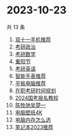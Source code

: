 # 2023-10-23

共 13 条

<!-- BEGIN -->
<!-- 最后更新时间 Mon Oct 23 2023 13:07:17 GMT+0800 (China Standard Time) -->

1. [双十一手机推荐](https://www.zhihu.com/search?q=%E5%8F%8C%E5%8D%81%E4%B8%80%E6%89%8B%E6%9C%BA%E6%8E%A8%E8%8D%90)
1. [考研政治](https://www.zhihu.com/search?q=%E8%80%83%E7%A0%94%E6%94%BF%E6%B2%BB)
1. [考研数学](https://www.zhihu.com/search?q=%E8%80%83%E7%A0%94%E6%95%B0%E5%AD%A6)
1. [重阳节](https://www.zhihu.com/search?q=%E9%87%8D%E9%98%B3%E8%8A%82)
1. [考研英语](https://www.zhihu.com/search?q=%E8%80%83%E7%A0%94%E8%8B%B1%E8%AF%AD)
1. [智能手表推荐](https://www.zhihu.com/search?q=%E6%99%BA%E8%83%BD%E6%89%8B%E8%A1%A8%E6%8E%A8%E8%8D%90)
1. [平板电脑推荐](https://www.zhihu.com/search?q=%E5%B9%B3%E6%9D%BF%E7%94%B5%E8%84%91%E6%8E%A8%E8%8D%90)
1. [在职考研时间规划](https://www.zhihu.com/search?q=%E5%9C%A8%E8%81%8C%E8%80%83%E7%A0%94%E6%97%B6%E9%97%B4%E8%A7%84%E5%88%92)
1. [2024国考报名教程](https://www.zhihu.com/search?q=2024%E5%9B%BD%E8%80%83%E6%8A%A5%E5%90%8D%E6%95%99%E7%A8%8B)
1. [陈牧驰吴楚一](https://www.zhihu.com/search?q=%E9%99%88%E7%89%A7%E9%A9%B0%E5%90%B4%E6%A5%9A%E4%B8%80)
1. [电脑壁纸4K](https://www.zhihu.com/search?q=%E7%94%B5%E8%84%91%E5%A3%81%E7%BA%B84K)
1. [电脑内存怎么选](https://www.zhihu.com/search?q=%E7%94%B5%E8%84%91%E5%86%85%E5%AD%98%E6%80%8E%E4%B9%88%E9%80%89)
1. [笔记本2023推荐](https://www.zhihu.com/search?q=%E7%AC%94%E8%AE%B0%E6%9C%AC2023%E6%8E%A8%E8%8D%90)

<!-- END -->
